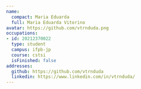 ```yaml
---
name:
  compact: Maria Eduarda
  full: Maria Eduarda Vitorino
avatar: https://github.com/vtrnduda.png
occupations:
- id: 20212370022
  type: student
  campus: ifpb-jp
  course: cstsi
  isFinished: false
addresses:
  github: https://github.com/vtrnduda
  linkedin: https://www.linkedin.com/in/vtrnduda/
---
```

